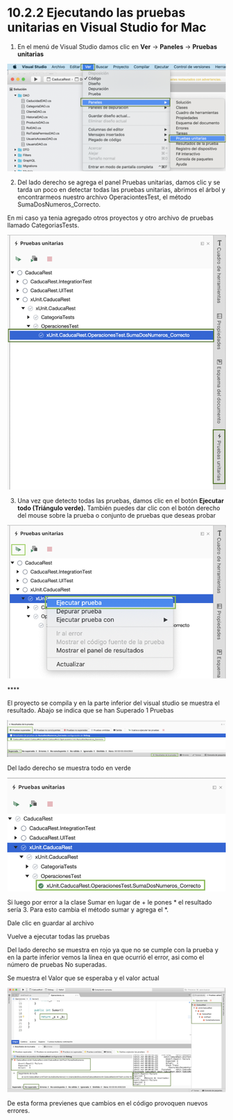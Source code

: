 # 10.2.2 Ejecutando las pruebas unitarias en Visual Studio for Mac

1. En el menú de Visual Studio damos clic en **Ver** -&gt; **Paneles** -&gt; **Pruebas unitarias**

![](../../.gitbook/assets/image%20%28200%29.png)

2. Del lado derecho se agrega el panel Pruebas unitarias, damos clic y se tarda un poco en detectar todas las pruebas unitarias, abrimos el árbol y encontrarmeos nuestro archivo OperaciontesTest, el método SumaDosNumeros\_Correcto. 

En mi caso ya tenia agregado otros proyectos y otro archivo de pruebas llamado CategoriasTests.

![](../../.gitbook/assets/image%20%28505%29.png)

3. Una vez que detecto todas las pruebas, damos clic en el botón **Ejecutar todo \(Triángulo verde\).** También puedes dar clic con el botón derecho del mouse sobre la prueba o conjunto de pruebas que deseas probar

![](../../.gitbook/assets/image%20%28502%29.png)

\*\*\*\*

El proyecto se compila y en la parte inferior del visual studio se muestra el resultado. Abajo se indica que se han Superado 1 Pruebas

![](../../.gitbook/assets/image%20%28503%29.png)

Del lado derecho se muestra todo en verde

![](../../.gitbook/assets/image%20%28507%29.png)

Si luego por error a la clase Sumar en lugar de + le pones \* el resultado sería 3. Para esto cambia el método sumar y agrega el \*.

Dale clic en guardar al archivo

Vuelve a ejecutar todas las pruebas

Del lado derecho se muestra en rojo ya que no se cumple con la prueba y en la parte inferior vemos la línea en que ocurrió el error, asi como el número de pruebas No superadas.

Se muestra el Valor que se esperaba y el valor actual

![](../../.gitbook/assets/image%20%28337%29.png)

De esta forma previenes que cambios en el código provoquen nuevos errores.



